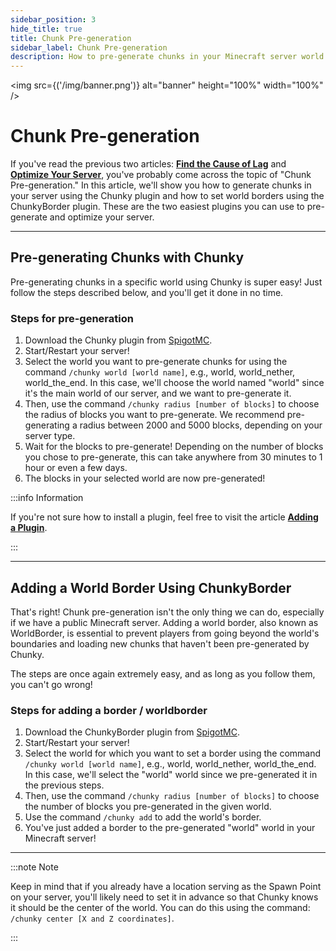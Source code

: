 ```yaml
---
sidebar_position: 3
hide_title: true
title: Chunk Pre-generation
sidebar_label: Chunk Pre-generation
description: How to pre-generate chunks in your Minecraft server world
---
```


<img src={('/img/banner.png')} alt="banner" height="100%" width="100%" />

<div class="text--center">
<h1>Chunk Pre-generation</h1>
</div>

If you've read the previous two articles: **[Find the Cause of Lag](find-cause.md)** and **[Optimize Your Server](optimization.md)**, you've probably come across the topic of "Chunk Pre-generation." In this article, we'll show you how to generate chunks in your server using the Chunky plugin and how to set world borders using the ChunkyBorder plugin. These are the two easiest plugins you can use to pre-generate and optimize your server.

---

## Pre-generating Chunks with Chunky
Pre-generating chunks in a specific world using Chunky is super easy! Just follow the steps described below, and you'll get it done in no time.

### Steps for pre-generation
1. Download the Chunky plugin from [SpigotMC](https://www.spigotmc.org/resources/chunky.81534/).
2. Start/Restart your server!
3. Select the world you want to pre-generate chunks for using the command ``/chunky world [world name]``, e.g., world, world_nether, world_the_end. In this case, we'll choose the world named "world" since it's the main world of our server, and we want to pre-generate it.
4. Then, use the command ``/chunky radius [number of blocks]`` to choose the radius of blocks you want to pre-generate. We recommend pre-generating a radius between 2000 and 5000 blocks, depending on your server type.
5. Wait for the blocks to pre-generate! Depending on the number of blocks you chose to pre-generate, this can take anywhere from 30 minutes to 1 hour or even a few days.
6. The blocks in your selected world are now pre-generated!

:::info Information

If you're not sure how to install a plugin, feel free to visit the article **[Adding a Plugin](/docs/minecraft/general-settings/add-plugin.md)**.

:::

---

## Adding a World Border Using ChunkyBorder
That's right! Chunk pre-generation isn't the only thing we can do, especially if we have a public Minecraft server. Adding a world border, also known as WorldBorder, is essential to prevent players from going beyond the world's boundaries and loading new chunks that haven't been pre-generated by Chunky.

The steps are once again extremely easy, and as long as you follow them, you can't go wrong!

### Steps for adding a border / worldborder
1. Download the ChunkyBorder plugin from [SpigotMC](https://www.spigotmc.org/resources/chunkyborder.84278/).
2. Start/Restart your server!
3. Select the world for which you want to set a border using the command ``/chunky world [world name]``, e.g., world, world_nether, world_the_end. In this case, we'll select the "world" world since we pre-generated it in the previous steps.
4. Then, use the command ``/chunky radius [number of blocks]`` to choose the number of blocks you pre-generated in the given world.
5. Use the command ``/chunky add`` to add the world's border.
6. You've just added a border to the pre-generated "world" world in your Minecraft server!

---

:::note Note

Keep in mind that if you already have a location serving as the Spawn Point on your server, you'll likely need to set it in advance so that Chunky knows it should be the center of the world. You can do this using the command: ``/chunky center [X and Z coordinates]``.

:::